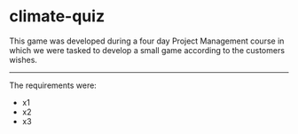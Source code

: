 # climate-quiz


This game was developed during a four day Project Management course in which we were tasked to develop a small game according to the customers wishes.

---

The requirements were:
* x1
* x2
* x3